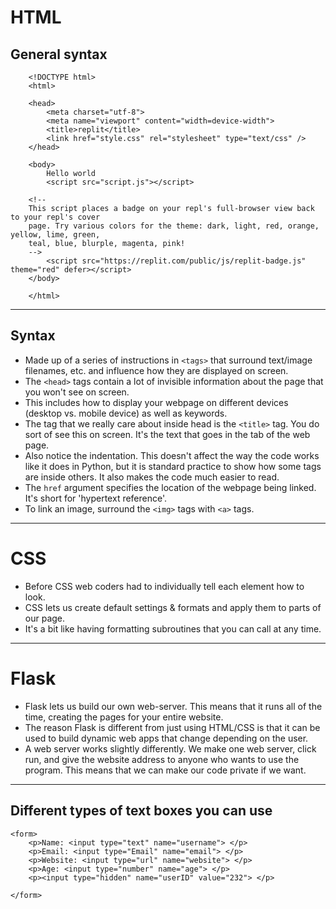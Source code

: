 # HTML  

## General syntax  

        <!DOCTYPE html>
        <html>

        <head>
            <meta charset="utf-8">
            <meta name="viewport" content="width=device-width">
            <title>replit</title>
            <link href="style.css" rel="stylesheet" type="text/css" />
        </head>

        <body>
            Hello world
            <script src="script.js"></script>

        <!--
        This script places a badge on your repl's full-browser view back to your repl's cover
        page. Try various colors for the theme: dark, light, red, orange, yellow, lime, green,
        teal, blue, blurple, magenta, pink!
        -->
            <script src="https://replit.com/public/js/replit-badge.js" theme="red" defer></script> 
        </body>

        </html>

---

## Syntax  
- Made up of a series of instructions in `<tags>` that surround text/image filenames, etc. and influence how they are displayed on screen.  
- The `<head>` tags contain a lot of invisible information about the page that you won't see on screen.  
- This includes how to display your webpage on different devices (desktop vs. mobile device) as well as keywords.  
- The tag that we really care about inside head is the `<title>` tag. You do sort of see this on screen. It's the text that goes in the tab of the web page.  
- Also notice the indentation. This doesn't affect the way the code works like it does in Python, but it is standard practice to show how some tags are inside others. It also makes the code much easier to read.  
- The `href` argument specifies the location of the webpage being linked. It's short for 'hypertext reference'.  
- To link an image, surround the `<img>` tags with `<a>` tags.  

---

# CSS  
- Before CSS web coders had to individually tell each element how to look.  
-  CSS lets us create default settings & formats and apply them to parts of our page.  
- It's a bit like having formatting subroutines that you can call at any time.  

---

# Flask  
- Flask lets us build our own web-server. This means that it runs all of the time, creating the pages for your entire website.  
- The reason Flask is different from just using HTML/CSS is that it can be used to build dynamic web apps that change depending on the user.  
- A web server works slightly differently. We make one web server, click run, and give the website address to anyone who wants to use the program. This means that we can make our code private if we want.  

---

## Different types of text boxes you can use  

    <form>
        <p>Name: <input type="text" name="username"> </p>
        <p>Email: <input type="Email" name="email"> </p>
        <p>Website: <input type="url" name="website"> </p>
        <p>Age: <input type="number" name="age"> </p>
        <p><input type="hidden" name="userID" value="232"> </p>
        
    </form>





